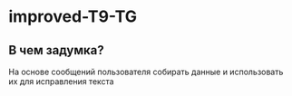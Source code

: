 # improved-T9-TG
## В чем задумка?
На основе сообщений пользователя собирать данные и использовать их для исправления текста
